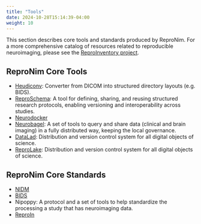 ```yaml
---
title: "Tools"
date: 2024-10-28T15:14:39-04:00
weight: 10
---
```


This section describes core tools and standards produced by ReproNim.  For a more comprehensive catalog of resources related to reproducible neuroimaging, please see the [ReproInventory project](https://github.com/ReproNim/ReproInventory).

## ReproNim Core Tools

- [Heudiconv](heudiconv/index.html): Converter from DICOM into structured directory layouts (e.g. BIDS).
- [ReproSchema](reproschema/index.html): A tool for defining, sharing, and reusing structured research protocols, enabling versioning and interoperability across studies.
- [Neurodocker](neurodocker/index.html)
- [Neurobagel](neurobagel/index.html): A set of tools to query and share data (clinical and brain imaging) in a fully distributed way, keeping the local governance.
- [DataLad](datalad/index.html): Distribution and version control system for all digital objects of science.
- [ReproLake](reprolake/index.html): Distribution and version control system for all digital objects of science.

## ReproNim Core Standards

- [NIDM](nidm/index.html)
- [BIDS](bids/index.html)
- Nipoppy: A protocol and a set of tools to help standardize the processing a study that has neuroimaging data.
- [ReproIn](reproin/index.html)
